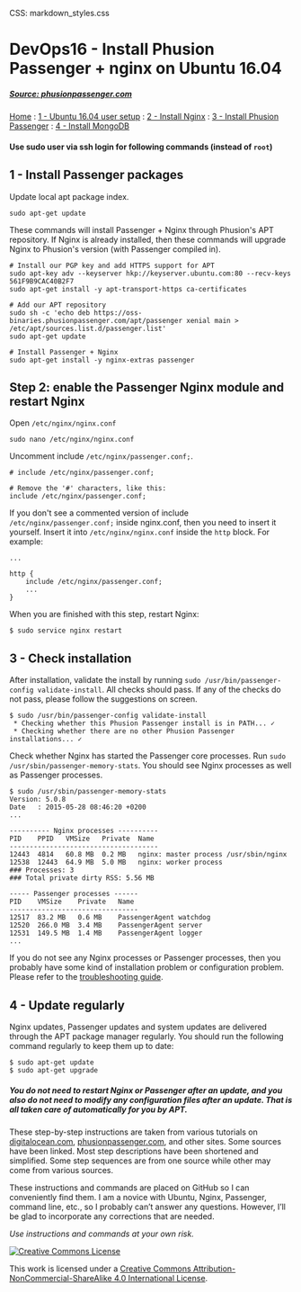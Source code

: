 CSS: markdown_styles.css

# DevOps16 - Install Phusion Passenger + nginx on Ubuntu 16.04

##### [Source: phusionpassenger.com](https://www.phusionpassenger.com/library/install/nginx/install/oss/xenial/)


[Home](../index.html)
: [1 - Ubuntu 16.04 user setup](devops16_1_ubuntu16_setup.html)
: [2 - Install Nginx](devops16_2_install_nginx.html)
: [3 - Install Phusion Passenger](devops16_3_install_phusionpassenger.html)
: [4 - Install MongoDB](devops16_4_install_mongodb.html)

#### Use sudo user via ssh login for following commands (instead of `root`)


## 1 - Install Passenger packages

Update local apt package index.

```
sudo apt-get update
```

These commands will install Passenger + Nginx through Phusion's APT repository. If Nginx is already installed, then these commands will upgrade Nginx to Phusion's version (with Passenger compiled in).

```
# Install our PGP key and add HTTPS support for APT
sudo apt-key adv --keyserver hkp://keyserver.ubuntu.com:80 --recv-keys 561F9B9CAC40B2F7
sudo apt-get install -y apt-transport-https ca-certificates

# Add our APT repository
sudo sh -c 'echo deb https://oss-binaries.phusionpassenger.com/apt/passenger xenial main > /etc/apt/sources.list.d/passenger.list'
sudo apt-get update

# Install Passenger + Nginx
sudo apt-get install -y nginx-extras passenger
```


## Step 2: enable the Passenger Nginx module and restart Nginx


Open `/etc/nginx/nginx.conf`

```
sudo nano /etc/nginx/nginx.conf
```

Uncomment include `/etc/nginx/passenger.conf;`.

```
# include /etc/nginx/passenger.conf;

# Remove the '#' characters, like this:
include /etc/nginx/passenger.conf;
```

If you don't see a commented version of include `/etc/nginx/passenger.conf;` inside nginx.conf, then you need to insert it yourself. Insert it into `/etc/nginx/nginx.conf` inside the `http` block. For example:

```
...

http {
    include /etc/nginx/passenger.conf;
    ...
}
```
When you are finished with this step, restart Nginx:

```
$ sudo service nginx restart
```

## 3 - Check installation

After installation, validate the install by running `sudo /usr/bin/passenger-config validate-install`.
All checks should pass. If any of the checks do not pass, please follow the suggestions on screen.

```
$ sudo /usr/bin/passenger-config validate-install
 * Checking whether this Phusion Passenger install is in PATH... ✓
 * Checking whether there are no other Phusion Passenger installations... ✓
```


Check whether Nginx has started the Passenger core processes.
Run `sudo /usr/sbin/passenger-memory-stats`.
You should see Nginx processes as well as Passenger processes.

```
$ sudo /usr/sbin/passenger-memory-stats
Version: 5.0.8
Date   : 2015-05-28 08:46:20 +0200
...

---------- Nginx processes ----------
PID    PPID   VMSize   Private  Name
-------------------------------------
12443  4814   60.8 MB  0.2 MB   nginx: master process /usr/sbin/nginx
12538  12443  64.9 MB  5.0 MB   nginx: worker process
### Processes: 3
### Total private dirty RSS: 5.56 MB

----- Passenger processes ------
PID    VMSize    Private   Name
--------------------------------
12517  83.2 MB   0.6 MB    PassengerAgent watchdog
12520  266.0 MB  3.4 MB    PassengerAgent server
12531  149.5 MB  1.4 MB    PassengerAgent logger
...
```

If you do not see any Nginx processes or Passenger processes, then you probably have some kind of installation problem or configuration problem. Please refer to the [troubleshooting guide](https://www.phusionpassenger.com/library/admin/nginx/troubleshooting/).


## 4 - Update regularly

Nginx updates, Passenger updates and system updates are delivered through the APT package manager regularly.
You should run the following command regularly to keep them up to date:

```
$ sudo apt-get update
$ sudo apt-get upgrade
```

##### You do not need to restart Nginx or Passenger after an update, and you also do not need to modify any configuration files after an update. That is all taken care of automatically for you by APT.





<div class='footnotes'>
<p>These step-by-step instructions are taken from various tutorials on <a href="https://digitalocean.com">digitalocean.com</a>, <a href="https://www.phusionpassenger.com">phusionpassenger.com</a>, and other sites. Some sources have been linked. Most step descriptions have been shortened and simplified. Some step sequences are from one source while other may come from various sources.</p>
<p>These instructions and commands are placed on GitHub so I can conveniently find them. I am a novice with Ubuntu, Nginx, Passenger, command line, etc., so I probably can&#8217;t answer any questions. However, I&#8217;ll be glad to incorporate any corrections that are needed.</p>
<p><em>Use instructions and commands at your own risk.</em></p>

<div class='creative-commons'>
  <a class="creative-commons-image" href="https://creativecommons.org/licenses/by-nc-sa/4.0/">
	<img rel="license" alt="Creative Commons License" src="creativecommons.png"></a>
    <p>
		This work is licensed under a <a rel="license" href="https://creativecommons.org/licenses/by-nc-sa/4.0/">Creative Commons Attribution-NonCommercial-ShareAlike 4.0 International License</a>.
		</p>
</div>
</div>
